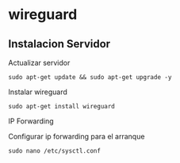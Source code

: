 # wireguard

## Instalacion Servidor 

Actualizar servidor 

```
sudo apt-get update && sudo apt-get upgrade -y
```

Instalar wireguard

```
sudo apt-get install wireguard
```

IP Forwarding

Configurar ip forwarding para el arranque

```
sudo nano /etc/sysctl.conf
```


